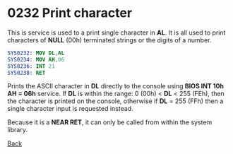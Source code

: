 # 0232 Print character

This is service is used to a print single character in **AL**. It is all used to print characters of **NULL** (00h) terminated strings or the digits of a number.

```nasm
SYS0232: MOV DL,AL
SYS0234: MOV AH,06
SYS0236: INT 21
SYS0238: RET
```

Prints the ASCII character in **DL** directly to the console using **BIOS INT 10h AH = 06h** service. If **DL** is within the range: 0 (00h) < **DL** < 255 (FEh), then the character is printed on the console, otherwise if **DL** = 255 (FFh) then a single character input is requested instead.

Because it is a **NEAR RET**, it can only be called from within the system library.

[Back](../README.md)